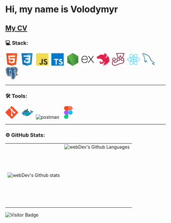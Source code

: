 
# Hi, my name is Volodymyr
<a href="https://drive.google.com/file/d/1tX-DiX2GGPQvIGAzp94JYzIU6HCIeaaY/view?usp=sharing" ><b>My CV</b></a>
---


### 💻 Stack:

<div>
  <img src="https://github.com/devicons/devicon/blob/master/icons/html5/html5-original.svg" title="html5" alt="html5" width="40" height="40" style="pointer-events: none;"/>&nbsp
  <img src="https://github.com/devicons/devicon/blob/master/icons/css3/css3-original.svg" title="css" alt="css" width="40" height="40" style="pointer-events: none;"/>&nbsp
  <img src="https://github.com/devicons/devicon/blob/master/icons/javascript/javascript-original.svg" title="javascript" alt="javascript" width="40" height="40" style="pointer-events: none;"/>&nbsp
  <img src="https://github.com/devicons/devicon/blob/master/icons/typescript/typescript-original.svg" title="typescript" alt="typescript" width="40" height="40" style="pointer-events: none;"/>&nbsp
  <img src="https://github.com/devicons/devicon/blob/master/icons/nodejs/nodejs-original.svg" title="nodejs" alt="nodejs" width="40" height="40" style="pointer-events: none;"/>&nbsp
  <img src="https://github.com/devicons/devicon/blob/master/icons/express/express-original.svg" title="express" alt="express" width="40" height="40" style="pointer-events: none;"/>&nbsp
  <img src="https://github.com/devicons/devicon/blob/master/icons/nestjs/nestjs-plain.svg" title="nestjs" alt="nestjs" width="40" height="40" style="pointer-events: none;"/>&nbsp
  <img src="https://github.com/devicons/devicon/blob/master/icons/jest/jest-plain.svg" title="jest" alt="jest" width="40" height="40" style="pointer-events: none;"/>&nbsp
  <img src="https://github.com/devicons/devicon/blob/master/icons/react/react-original.svg" title="reactjs" alt="reactjs" width="40" height="40" style="pointer-events: none;"/>&nbsp
  <img src="https://github.com/devicons/devicon/blob/master/icons/mysql/mysql-original.svg" title="mysql" alt="mysql" width="40" height="40" style="pointer-events: none;"/>&nbsp
  <img src="https://github.com/devicons/devicon/blob/master/icons/postgresql/postgresql-original.svg" title="postgresql" alt="postgresql" width="40" height="40" style="pointer-events: none;"/>&nbsp
</div>

---

### 🛠 Tools:

<div>
  <img src="https://github.com/devicons/devicon/blob/master/icons/git/git-original.svg" title="git" alt="git" width="40" height="40" style="pointer-events: none;"/>&nbsp
  <img src="https://github.com/devicons/devicon/blob/master/icons/docker/docker-original.svg" title="docker" alt="docker" width="40" height="40" style="pointer-events: none;"/>&nbsp;
  <img src="https://www.svgrepo.com/show/354202/postman-icon.svg" title="postman" alt="postman" width="40" height="40" style="pointer-events: none;"/>&nbsp;
  <img src="https://github.com/devicons/devicon/blob/master/icons/figma/figma-original.svg" title="figma" alt="figma" width="40" height="40" style="pointer-events: none;"/>&nbsp;
</div>

---


### ⚙️ GitHub Stats:

<table>
  <tr>
    <td>
      <img align="left" src="http://github-readme-streak-stats.herokuapp.com/?user=vartaller&theme=tokyonight&background=000000" alt="webDev's Github stats" />
    </td>
    <td>
      <img height="195px" align="right" alt="webDev's Github Languages" src="https://github-readme-stats-sigma-five.vercel.app/api/top-langs/?username=vartaller&layout=compact&theme=tokyonight" />
    </td>
  </tr>
</table>

![Visitor Badge](https://visitor-badge.laobi.icu/badge?page_id=vartaller)